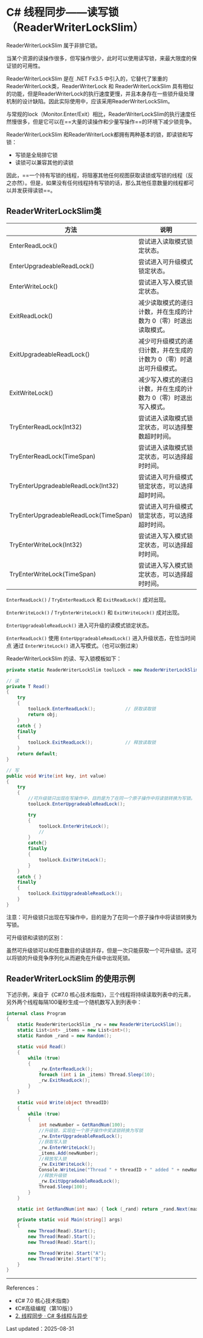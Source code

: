 # C# 线程同步——读写锁（ReaderWriterLockSlim）

ReaderWriterLockSlim 属于非排它锁。



当某个资源的读操作很多，但写操作很少，此时可以使用读写锁，来最大限度的保证锁的可用性。

ReaderWriterLockSlim 是在 .NET Fx3.5 中引入的，它替代了笨重的ReaderWriterLock类，ReaderWriterLock 和 ReaderWriterLockSlim 具有相似的功能，但是ReaderWriterLock的执行速度更慢，并且本身存在一些锁升级处理机制的设计缺陷。因此实际使用中，应该采用ReaderWriterLockSlim。

与常规的lock（Monitor.Enter/Exit）相比，ReaderWriterLockSlim的执行速度任然慢很多，但是它可以在==大量的读操作和少量写操作==的环境下减少锁竞争。

ReaderWriterLockSlim 和ReaderWriterLock都拥有两种基本的锁，即读锁和写锁：

- 写锁是全局排它锁
- 读锁可以兼容其他的读锁

因此，==一个持有写锁的线程，将阻塞其他任何视图获取读锁或写锁的线程（反之亦然）。但是，如果没有任何线程持有写锁的话，那么其他任意数量的线程都可以并发获得读锁==。



## ReaderWriterLockSlim类

| 方法                                  | 说明                                                         |
| ------------------------------------- | ------------------------------------------------------------ |
| EnterReadLock()                       | 尝试进入读取模式锁定状态。                                   |
| EnterUpgradeableReadLock()            | 尝试进入可升级模式锁定状态。                                 |
| EnterWriteLock()                      | 尝试进入写入模式锁定状态。                                   |
| ExitReadLock()                        | 减少读取模式的递归计数，并在生成的计数为 0（零）时退出读取模式。 |
| ExitUpgradeableReadLock()             | 减少可升级模式的递归计数，并在生成的计数为 0（零）时退出可升级模式。 |
| ExitWriteLock()                       | 减少写入模式的递归计数，并在生成的计数为 0（零）时退出写入模式。 |
| TryEnterReadLock(Int32)               | 尝试进入读取模式锁定状态，可以选择整数超时时间。             |
| TryEnterReadLock(TimeSpan)            | 尝试进入读取模式锁定状态，可以选择超时时间。                 |
| TryEnterUpgradeableReadLock(Int32)    | 尝试进入可升级模式锁定状态，可以选择超时时间。               |
| TryEnterUpgradeableReadLock(TimeSpan) | 尝试进入可升级模式锁定状态，可以选择超时时间。               |
| TryEnterWriteLock(Int32)              | 尝试进入写入模式锁定状态，可以选择超时时间。                 |
| TryEnterWriteLock(TimeSpan)           | 尝试进入写入模式锁定状态，可以选择超时时间。                 |

`EnterReadLock()` / `TryEnterReadLock` 和 `ExitReadLock()` 成对出现。

`EnterWriteLock()` / `TryEnterWriteLock()` 和 `ExitWriteLock()` 成对出现。

`EnterUpgradeableReadLock()` 进入可升级的读模式锁定状态。

`EnterReadLock()` 使用 `EnterUpgradeableReadLock()` 进入升级状态，在恰当时间点 通过 `EnterWriteLock()` 进入写模式。（也可以倒过来）

ReaderWriterLockSlim 的读、写入锁模板如下：

```csharp
private static ReaderWriterLockSlim toolLock = new ReaderWriterLockSlim();

// 读
private T Read()
{
    try
    {
        toolLock.EnterReadLock();           // 获取读取锁
        return obj;
    }
    catch { }
    finally
    {
        toolLock.ExitReadLock();            // 释放读取锁
    }
    return default;
}

// 写
public void Write(int key, int value)
{
    try
    {
        //可升级锁只出现在写操作中，目的是为了在同一个原子操作中将读锁转换为写锁。
        toolLock.EnterUpgradeableReadLock();

        try
        {
            toolLock.EnterWriteLock();
            // 
        }
        catch{}
        finally
        {
            toolLock.ExitWriteLock();
        }
    }
    catch { }
    finally
    {
        toolLock.ExitUpgradeableReadLock();
    }
}
```

注意：可升级锁只出现在写操作中，目的是为了在同一个原子操作中将读锁转换为写锁。

可升级锁和读锁的区别：

虽然可升级锁可以和任意数目的读锁并存，但是一次只能获取一个可升级锁。这可以将锁的升级竞争序列化从而避免在升级中出现死锁。

## ReaderWriterLockSlim 的使用示例

下述示例，来自于《C#7.0 核心技术指南》，三个线程将持续读取列表中的元素，另外两个线程每隔100毫秒生成一个随机数写入到列表中：

```c#
internal class Program
{
    static ReaderWriterLockSlim _rw = new ReaderWriterLockSlim();
    static List<int> _items = new List<int>();
    static Random _rand = new Random();

    static void Read()
    {
        while (true)
        {
            _rw.EnterReadLock();
            foreach (int i in _items) Thread.Sleep(10);
            _rw.ExitReadLock();
        }
    }

    static void Write(object threadID)
    {
        while (true)
        {
            int newNumber = GetRandNum(100);
            //升级锁，实现在一个原子操作中奖读锁转换为写锁
            _rw.EnterUpgradeableReadLock();
            //获取写入锁
            _rw.EnterWriteLock();
            _items.Add(newNumber);
            //释放写入锁
            _rw.ExitWriteLock();
            Console.WriteLine("Thread " + threadID + " added " + newNumber);
            //释放升级锁
            _rw.ExitUpgradeableReadLock();
            Thread.Sleep(100);
        }
    }

    static int GetRandNum(int max) { lock (_rand) return _rand.Next(max); }

    private static void Main(string[] args)
    {
        new Thread(Read).Start();
        new Thread(Read).Start();
        new Thread(Read).Start();

        new Thread(Write).Start("A");
        new Thread(Write).Start("B");
    }
}
```



----



References：

- 《C# 7.0 核心技术指南》
- 《C#高级编程（第10版）》
- [2. 线程同步 · C# 多线程与异步](https://threads.whuanle.cn/2.thread_sync/)

Last updated：2025-08-31





